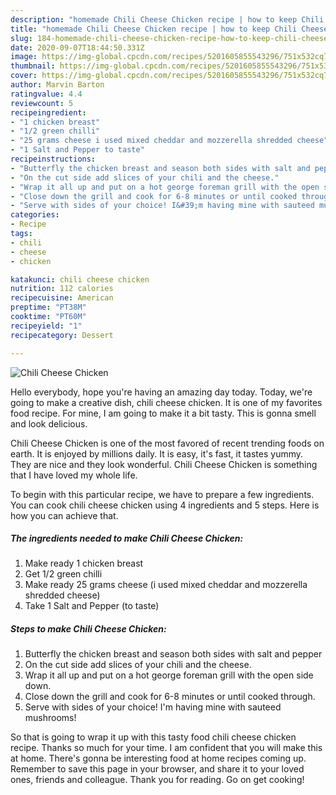 ```yaml
---
description: "homemade Chili Cheese Chicken recipe | how to keep Chili Cheese Chicken"
title: "homemade Chili Cheese Chicken recipe | how to keep Chili Cheese Chicken"
slug: 184-homemade-chili-cheese-chicken-recipe-how-to-keep-chili-cheese-chicken
date: 2020-09-07T18:44:50.331Z
image: https://img-global.cpcdn.com/recipes/5201605855543296/751x532cq70/chili-cheese-chicken-recipe-main-photo.jpg
thumbnail: https://img-global.cpcdn.com/recipes/5201605855543296/751x532cq70/chili-cheese-chicken-recipe-main-photo.jpg
cover: https://img-global.cpcdn.com/recipes/5201605855543296/751x532cq70/chili-cheese-chicken-recipe-main-photo.jpg
author: Marvin Barton
ratingvalue: 4.4
reviewcount: 5
recipeingredient:
- "1 chicken breast"
- "1/2 green chilli"
- "25 grams cheese i used mixed cheddar and mozzerella shredded cheese"
- "1 Salt and Pepper to taste"
recipeinstructions:
- "Butterfly the chicken breast and season both sides with salt and pepper"
- "On the cut side add slices of your chili and the cheese."
- "Wrap it all up and put on a hot george foreman grill with the open side down."
- "Close down the grill and cook for 6-8 minutes or until cooked through."
- "Serve with sides of your choice! I&#39;m having mine with sauteed mushrooms!"
categories:
- Recipe
tags:
- chili
- cheese
- chicken

katakunci: chili cheese chicken 
nutrition: 112 calories
recipecuisine: American
preptime: "PT38M"
cooktime: "PT60M"
recipeyield: "1"
recipecategory: Dessert

---
```



![Chili Cheese Chicken](https://img-global.cpcdn.com/recipes/5201605855543296/751x532cq70/chili-cheese-chicken-recipe-main-photo.jpg)

Hello everybody, hope you're having an amazing day today. Today, we're going to make a creative dish, chili cheese chicken. It is one of my favorites food recipe. For mine, I am going to make it a bit tasty. This is gonna smell and look delicious.

Chili Cheese Chicken is one of the most favored of recent trending foods on earth. It is enjoyed by millions daily. It is easy, it's fast, it tastes yummy. They are nice and they look wonderful. Chili Cheese Chicken is something that I have loved my whole life.




To begin with this particular recipe, we have to prepare a few ingredients. You can cook chili cheese chicken using 4 ingredients and 5 steps. Here is how you can achieve that.

<!--inarticleads1-->

##### The ingredients needed to make Chili Cheese Chicken:

1. Make ready 1 chicken breast
1. Get 1/2 green chilli
1. Make ready 25 grams cheese (i used mixed cheddar and mozzerella shredded cheese)
1. Take 1 Salt and Pepper (to taste)




<!--inarticleads2-->

##### Steps to make Chili Cheese Chicken:

1. Butterfly the chicken breast and season both sides with salt and pepper
1. On the cut side add slices of your chili and the cheese.
1. Wrap it all up and put on a hot george foreman grill with the open side down.
1. Close down the grill and cook for 6-8 minutes or until cooked through.
1. Serve with sides of your choice! I&#39;m having mine with sauteed mushrooms!




So that is going to wrap it up with this tasty food chili cheese chicken recipe. Thanks so much for your time. I am confident that you will make this at home. There's gonna be interesting food at home recipes coming up. Remember to save this page in your browser, and share it to your loved ones, friends and colleague. Thank you for reading. Go on get cooking!
